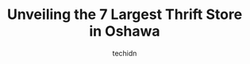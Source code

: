 ---
layout: ampstory
image: https://i0.wp.com/www.auto.or.id/wp-content/uploads/2023/06/platos-closet-oshawa-on-0-oshawa-1686324379.jpeg?resize=640,853
author: techidn
featured: false
description: Oshawa, Ontario, Canada is a haven for Thrift Store enthusiasts, boasting an impressive array of 7 top-notch establishments. Whether youre a seasoned connoisseur or simply curious to explor
title: Unveiling the 7 Largest Thrift Store in Oshawa
cover:
   title: Unveiling the 7 Largest Thrift Store in Oshawa
   subtitle: AUTO.OR.ID
   background: https://www.auto.or.id/wp-content/uploads/2023/06/platos-closet-oshawa-on-0-oshawa-1686324379.jpeg

pages: 
 - layout: thirds
   top: <h1>#1 Value Village</h1>
   bottom: "<p>I found some wonderful clothing, but when I went to pay I had a terrible experience with the young male by the name of Nikolas. I showed him my 30% coupon which was email</p>"
   background: https://www.auto.or.id/wp-content/uploads/2023/06/platos-closet-oshawa-on-1-oshawa-1686324380.jpeg
   backgroundblur: true
 - layout: thirds
   top: <h1>#2 Talize Thrift Store</h1>
   bottom: "<p>1615 Dundas St E, Whitby, ON L1N 2L1, Canada</p>"
   background: https://www.auto.or.id/wp-content/uploads/2023/06/platos-closet-oshawa-on-2-oshawa-1686324381.jpeg
   cta:
      link: https://www.auto.or.id/unveiling-the-7-largest-thrift-store-in-oshawa/
      text: Unveiling the 7 Largest Thrift Store in Oshawa
 - layout: thirds
   top: <h1>#3 Trader Joes</h1>
   bottom: "<p>1240 Simcoe St N, Oshawa, ON L1G 4X3, Canada</p>"
   background: https://images.unsplash.com/photo-1580540149927-0d212125eadb?ixlib=rb-4.0.3&ixid=MnwxMjA3fDB8MHxwaG90by1wYWdlfHx8fGVufDB8fHx8&auto=format&fit=crop&w=640&h=853&q=80
   cta:
      link: https://www.auto.or.id/unveiling-the-7-largest-thrift-store-in-oshawa/
      text: Unveiling the 7 Largest Thrift Store in Oshawa
 - layout: thirds
   top: <h1>#4 Platos Closet - Oshawa, ON</h1>
   bottom: "<p>1300 King St E, Oshawa, ON L1H 8J4, Canada</p>"
   background: https://images.unsplash.com/photo-1536593053730-495056b74a05?ixlib=rb-4.0.3&ixid=MnwxMjA3fDB8MHxwaG90by1wYWdlfHx8fGVufDB8fHx8&auto=format&fit=crop&w=640&h=853&q=80
   cta:
      link: https://www.auto.or.id/unveiling-the-7-largest-thrift-store-in-oshawa/
      text: Unveiling the 7 Largest Thrift Store in Oshawa
 - layout: thirds
   top: <h1>#5 Buy & Sell Kings</h1>
   bottom: "<p>199 Wentworth St W Unit 15, Oshawa, ON L1J 6P4, Canada</p>"
   background: https://images.unsplash.com/photo-1560282804-f99219ad8de3?ixlib=rb-4.0.3&ixid=MnwxMjA3fDB8MHxwaG90by1wYWdlfHx8fGVufDB8fHx8&auto=format&fit=crop&w=640&h=853&q=80
   cta:
      link: https://www.auto.or.id/unveiling-the-7-largest-thrift-store-in-oshawa/
      text: Unveiling the 7 Largest Thrift Store in Oshawa
 - layout: thirds
   top: <h1>#6 Hock Shop Canada</h1>
   bottom: "<p>1124 Simcoe St N, Oshawa, ON L1G 4W6, Canada</p>"
   background: https://images.unsplash.com/photo-1558140275-312515f28cbb?ixlib=rb-4.0.3&ixid=MnwxMjA3fDB8MHxwaG90by1wYWdlfHx8fGVufDB8fHx8&auto=format&fit=crop&w=640&h=853&q=80
   cta:
      link: https://www.auto.or.id/unveiling-the-7-largest-thrift-store-in-oshawa/
      text: Unveiling the 7 Largest Thrift Store in Oshawa
 - layout: thirds
   top: <h1>#7 Mission Thrift Stores Oshawa</h1>
   bottom: "<p>1300 Simcoe St N, Oshawa, ON L1G 4X4, Canada</p>"
   background: https://images.unsplash.com/photo-1608315397378-2c9895eade16?ixlib=rb-4.0.3&ixid=MnwxMjA3fDB8MHxwaG90by1wYWdlfHx8fGVufDB8fHx8&auto=format&fit=crop&w=640&h=853&q=80
   cta:
      link: https://www.auto.or.id/unveiling-the-7-largest-thrift-store-in-oshawa/
      text: Unveiling the 7 Largest Thrift Store in Oshawa
 - layout: thirds
   middle: Continue reading...
   background: https://images.unsplash.com/photo-1636325779858-2e355e25f9af?ixlib=rb-4.0.3&ixid=MnwxMjA3fDB8MHxwaG90by1wYWdlfHx8fGVufDB8fHx8&auto=format&fit=crop&w=640&h=853&q=80
   cta:
      link: https://www.auto.or.id/unveiling-the-7-largest-thrift-store-in-oshawa/
      text: Unveiling the 7 Largest Thrift Store in Oshawa

---